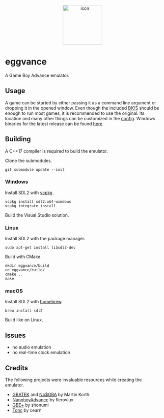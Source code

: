 <div align="center">
  <img alt="icon" height="128" src="https://raw.githubusercontent.com/jsmolka/eggvance/master/eggvance/icon/icon.png">
</div>

# eggvance
A Game Boy Advance emulator.

## Usage
A game can be started by either passing it as a command line argument or dropping it in the opened window. Even though the included [BIOS](https://github.com/Nebuleon/ReGBA/tree/master/bios) should be enough to run most games, it is recommended to use the original. Its location and many other things can be customized in the [config](https://github.com/jsmolka/eggvance/blob/master/eggvance/eggvance.toml). Windows binaries for the latest release can be found [here](https://github.com/jsmolka/eggvance/releases).

## Building
A C++17 compiler is required to build the emulator.

Clone the submodules.

```
git submodule update --init
```

### Windows
Install SDL2 with [vcpkg](https://github.com/microsoft/vcpkg).

```
vcpkg install sdl2:x64-windows
vcpkg integrate install
```

Build the Visual Studio solution.

### Linux
Install SDL2 with the package manager.

```
sudo apt-get install libsdl2-dev
```

Build with CMake.

```
mkdir eggvance/build
cd eggvance/build/
cmake ..
make
```

### macOS
Install SDL2 with [homebrew](https://brew.sh/).

```
brew install sdl2
```

Build like on Linux.

## Issues
- no audio emulation
- no real-time clock emulation

## Credits
The following projects were invaluable resources while creating the emulator.
- [GBATEK](https://problemkaputt.de/gbatek.htm) and [No$GBA](https://problemkaputt.de/gba.htm) by Martin Korth
- [NanoboyAdvance](https://github.com/fleroviux/NanoboyAdvance) by fleroviux
- [GBE+](https://github.com/shonumi/gbe-plus) by shonumi
- [Tonc](https://www.coranac.com/tonc/text/toc.htm) by cearn
